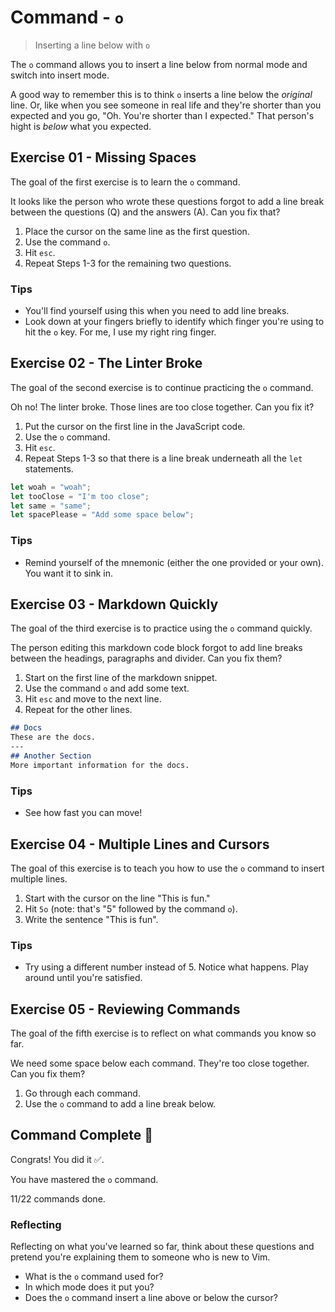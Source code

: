# Command - `o`

> Inserting a line below with `o`

The `o` command allows you to insert a line below from normal mode and switch into insert mode.

A good way to remember this is to think `o` inserts a line below the *original* line. Or, like when you see someone in real life and they're shorter than you expected and you go, "Oh. You're shorter than I expected." That person's hight is *below* what you expected.

## Exercise 01  - Missing Spaces

The goal of the first exercise is to learn the `o` command.

It looks like the person who wrote these questions forgot to add a line break between the questions (Q) and the answers (A). Can you fix that?

1. Place the cursor on the same line as the first question.
2. Use the command `o`.
3. Hit `esc`.
4. Repeat Steps 1-3 for the remaining two questions.

<!-- Text for exercise starts

Q: What day is today?

A: Thursday.

Q: What color is the sky?
A: Blue.

Q: What is the name of our planet?
A: Earth.

Text for exercise ends -->

### Tips

- You'll find yourself using this when you need to add line breaks.
- Look down at your fingers briefly to identify which finger you're using to hit the `o` key. For me, I use my right ring finger.

## Exercise 02 - The Linter Broke

The goal of the second exercise is to continue practicing the `o` command.

Oh no! The linter broke. Those lines are too close together. Can you fix it?

1. Put the cursor on the first line in the JavaScript code.
2. Use the `o` command.
3. Hit `esc`.
4. Repeat Steps 1-3 so that there is a line break underneath all the `let` statements.

<!-- Text for exercise starts -->

```javascript
let woah = "woah";
let tooClose = "I'm too close";
let same = "same";
let spacePlease = "Add some space below";
```

<!-- Text for exercise ends -->

### Tips

- Remind yourself of the mnemonic (either the one provided or your own). You want it to sink in.

## Exercise 03  - Markdown Quickly

The goal of the third exercise is to practice using the `o` command quickly.

The person editing this markdown code block forgot to add line breaks between the headings, paragraphs and divider. Can you fix them?

1. Start on the first line of the markdown snippet.
2. Use the command `o` and add some text.
3. Hit `esc` and move to the next line.
4. Repeat for the other lines.

<!-- Text for exercise starts -->

```markdown
## Docs
These are the docs.
---
## Another Section
More important information for the docs.
```
<!-- Text for exercise ends -->

### Tips

- See how fast you can move!

## Exercise 04 - Multiple Lines and Cursors

The goal of this exercise is to teach you how to use the `o` command to insert multiple lines.

1. Start with the cursor on the line "This is fun."
2. Hit `5o` (note: that's "5" followed by the command `o`).
3. Write the sentence "This is fun".

<!-- Text for exercise starts

This is fun.

Text for exercise ends -->

### Tips

- Try using a different number instead of 5. Notice what happens. Play around until you're satisfied.

## Exercise 05 - Reviewing Commands

The goal of the fifth exercise is to reflect on what commands you know so far.

We need some space below each command. They're too close together. Can you fix them?

1. Go through each command.
2. Use the `o` command to add a line break below.

<!-- Text for exercise starts

- `h` moves left toward the *house*
- `j` moves down (*jumping* off a ledge)
- `k` moves up (*kicking* a soccer ball upward)
- `l` moves right (*left*to right, like English)
- `i` lets me *insert* text
- `a` lets me insert text *after* the cursor
- `I` lets me *Initially* insert text
- `A` lets me *Append* text
- `x` lets me *ex-out* a character
- `r` lets me *replace* a character
- `o` inserts a line below the *original* line

Text for exercise ends -->

## Command Complete 🎉

Congrats! You did it ✅.

You have mastered the `o` command.

11/22 commands done.

### Reflecting

Reflecting on what you've learned so far, think about these questions and pretend you're explaining them to someone who is new to Vim.

- What is the `o` command used for?
- In which mode does it put you?
- Does the `o` command insert a line above or below the cursor?
